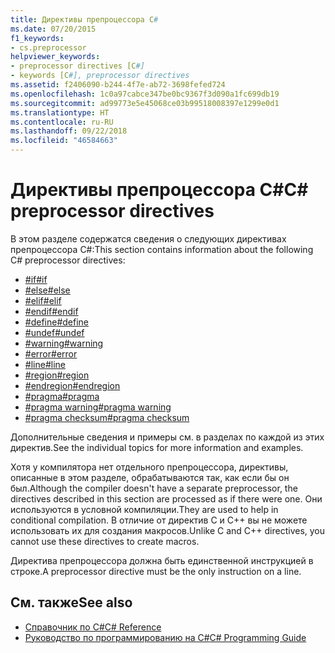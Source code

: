 ```yaml
---
title: Директивы препроцессора C#
ms.date: 07/20/2015
f1_keywords:
- cs.preprocessor
helpviewer_keywords:
- preprocessor directives [C#]
- keywords [C#], preprocessor directives
ms.assetid: f2406090-b244-4f7e-ab72-3698fefed724
ms.openlocfilehash: 1c0a97cabce347be0bc9367f3d090a1fc699db19
ms.sourcegitcommit: ad99773e5e45068ce03b99518008397e1299e0d1
ms.translationtype: HT
ms.contentlocale: ru-RU
ms.lasthandoff: 09/22/2018
ms.locfileid: "46584663"
---
```

# <a name="c-preprocessor-directives"></a><span data-ttu-id="07c67-102">Директивы препроцессора C#</span><span class="sxs-lookup"><span data-stu-id="07c67-102">C# preprocessor directives</span></span>
<span data-ttu-id="07c67-103">В этом разделе содержатся сведения о следующих директивах препроцессора C#:</span><span class="sxs-lookup"><span data-stu-id="07c67-103">This section contains information about the following C# preprocessor directives:</span></span>

- [<span data-ttu-id="07c67-104">#if</span><span class="sxs-lookup"><span data-stu-id="07c67-104">#if</span></span>](../../../csharp/language-reference/preprocessor-directives/preprocessor-if.md)
- [<span data-ttu-id="07c67-105">#else</span><span class="sxs-lookup"><span data-stu-id="07c67-105">#else</span></span>](../../../csharp/language-reference/preprocessor-directives/preprocessor-else.md)
- [<span data-ttu-id="07c67-106">#elif</span><span class="sxs-lookup"><span data-stu-id="07c67-106">#elif</span></span>](../../../csharp/language-reference/preprocessor-directives/preprocessor-elif.md)
- [<span data-ttu-id="07c67-107">#endif</span><span class="sxs-lookup"><span data-stu-id="07c67-107">#endif</span></span>](../../../csharp/language-reference/preprocessor-directives/preprocessor-endif.md)
- [<span data-ttu-id="07c67-108">#define</span><span class="sxs-lookup"><span data-stu-id="07c67-108">#define</span></span>](../../../csharp/language-reference/preprocessor-directives/preprocessor-define.md)
- [<span data-ttu-id="07c67-109">#undef</span><span class="sxs-lookup"><span data-stu-id="07c67-109">#undef</span></span>](../../../csharp/language-reference/preprocessor-directives/preprocessor-undef.md)
- [<span data-ttu-id="07c67-110">#warning</span><span class="sxs-lookup"><span data-stu-id="07c67-110">#warning</span></span>](../../../csharp/language-reference/preprocessor-directives/preprocessor-warning.md)
- [<span data-ttu-id="07c67-111">#error</span><span class="sxs-lookup"><span data-stu-id="07c67-111">#error</span></span>](../../../csharp/language-reference/preprocessor-directives/preprocessor-error.md)
- [<span data-ttu-id="07c67-112">#line</span><span class="sxs-lookup"><span data-stu-id="07c67-112">#line</span></span>](../../../csharp/language-reference/preprocessor-directives/preprocessor-line.md)
- [<span data-ttu-id="07c67-113">#region</span><span class="sxs-lookup"><span data-stu-id="07c67-113">#region</span></span>](../../../csharp/language-reference/preprocessor-directives/preprocessor-region.md)
- [<span data-ttu-id="07c67-114">#endregion</span><span class="sxs-lookup"><span data-stu-id="07c67-114">#endregion</span></span>](../../../csharp/language-reference/preprocessor-directives/preprocessor-endregion.md)
- [<span data-ttu-id="07c67-115">#pragma</span><span class="sxs-lookup"><span data-stu-id="07c67-115">#pragma</span></span>](../../../csharp/language-reference/preprocessor-directives/preprocessor-pragma.md)
- [<span data-ttu-id="07c67-116">#pragma warning</span><span class="sxs-lookup"><span data-stu-id="07c67-116">#pragma warning</span></span>](../../../csharp/language-reference/preprocessor-directives/preprocessor-pragma-warning.md)
- [<span data-ttu-id="07c67-117">#pragma checksum</span><span class="sxs-lookup"><span data-stu-id="07c67-117">#pragma checksum</span></span>](../../../csharp/language-reference/preprocessor-directives/preprocessor-pragma-checksum.md)

<span data-ttu-id="07c67-118">Дополнительные сведения и примеры см. в разделах по каждой из этих директив.</span><span class="sxs-lookup"><span data-stu-id="07c67-118">See the individual topics for more information and examples.</span></span>

<span data-ttu-id="07c67-119">Хотя у компилятора нет отдельного препроцессора, директивы, описанные в этом разделе, обрабатываются так, как если бы он был.</span><span class="sxs-lookup"><span data-stu-id="07c67-119">Although the compiler doesn't have a separate preprocessor, the directives described in this section are processed as if there were one.</span></span> <span data-ttu-id="07c67-120">Они используются в условной компиляции.</span><span class="sxs-lookup"><span data-stu-id="07c67-120">They are used to help in conditional compilation.</span></span> <span data-ttu-id="07c67-121">В отличие от директив C и C++ вы не можете использовать их для создания макросов.</span><span class="sxs-lookup"><span data-stu-id="07c67-121">Unlike C and C++ directives, you cannot use these directives to create macros.</span></span>

<span data-ttu-id="07c67-122">Директива препроцессора должна быть единственной инструкцией в строке.</span><span class="sxs-lookup"><span data-stu-id="07c67-122">A preprocessor directive must be the only instruction on a line.</span></span>

## <a name="see-also"></a><span data-ttu-id="07c67-123">См. также</span><span class="sxs-lookup"><span data-stu-id="07c67-123">See also</span></span>

- [<span data-ttu-id="07c67-124">Справочник по C#</span><span class="sxs-lookup"><span data-stu-id="07c67-124">C# Reference</span></span>](../../../csharp/language-reference/index.md)  
- [<span data-ttu-id="07c67-125">Руководство по программированию на C#</span><span class="sxs-lookup"><span data-stu-id="07c67-125">C# Programming Guide</span></span>](../../../csharp/programming-guide/index.md)
